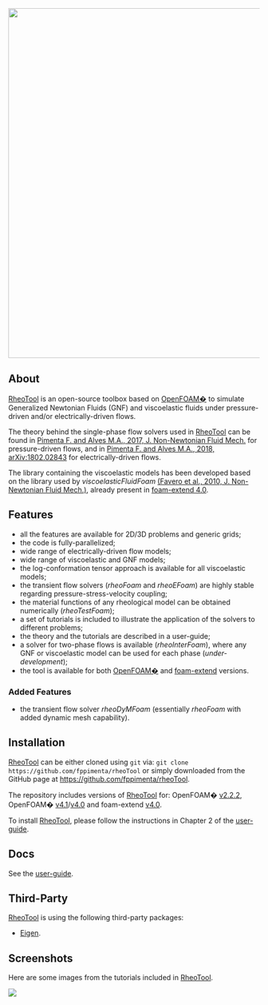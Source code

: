 <img src="https://cloud.githubusercontent.com/assets/22405564/20934548/7163a14e-bbd3-11e6-84d3-e2e0ac073201.png" width="700">

## About

[RheoTool] is an open-source toolbox based on [OpenFOAM�] to simulate Generalized Newtonian Fluids (GNF) and viscoelastic fluids under pressure-driven and/or electrically-driven flows.

The theory behind the single-phase flow solvers used in [RheoTool] can be found in [Pimenta F. and Alves M.A., 2017, J. Non-Newtonian Fluid Mech.](http://dx.doi.org/10.1016/j.jnnfm.2016.12.002) for pressure-driven flows, and in [Pimenta F. and Alves M.A., 2018, arXiv:1802.02843](http://arxiv.org/abs/1802.02843) for electrically-driven flows.

The library containing the viscoelastic models has been developed based on the library used by _viscoelasticFluidFoam_ [(Favero et al., 2010, J. Non-Newtonian Fluid Mech.)](http://dx.doi.org/10.1016/j.jnnfm.2010.08.010), already present in [foam-extend 4.0].


## Features

* all the features are available for 2D/3D problems and generic grids;
* the code is fully-parallelized;
* wide range of electrically-driven flow models;
* wide range of viscoelastic and GNF models;
* the log-conformation tensor approach is available for all viscoelastic models;
* the transient flow solvers (_rheoFoam_ and _rheoEFoam_) are highly stable regarding pressure-stress-velocity coupling;
* the material functions of any rheological model can be obtained numerically (_rheoTestFoam_);
* a set of tutorials is included to illustrate the application of the solvers to different problems;
* the theory and the tutorials are described in a user-guide;
* a solver for two-phase flows is available (_rheoInterFoam_), where any GNF or viscoelastic model can be used for each phase (_under-development_);
* the tool is available for both [OpenFOAM�] and [foam-extend] versions.

### Added Features
* the transient flow solver _rheoDyMFoam_ (essentially _rheoFoam_ with added dynamic mesh capability).

## Installation

[RheoTool] can be either cloned using `git` via: `git clone https://github.com/fppimenta/rheoTool` or simply downloaded from the GitHub page at https://github.com/fppimenta/rheoTool.

The repository includes versions of [RheoTool] for: OpenFOAM� [v2.2.2](http://openfoam.org/version/2-2-2), OpenFOAM� [v4.1](http://openfoam.org/version/4-1)/[v4.0](http://openfoam.org/version/4-0) and foam-extend [v4.0](https://github.com/Unofficial-Extend-Project-Mirror/foam-extend-foam-extend-4.0).

To install [RheoTool], please follow the instructions in Chapter 2 of the [user-guide](https://github.com/fppimenta/rheoTool/tree/master/doc).

## Docs

See the [user-guide](https://github.com/fppimenta/rheoTool/tree/master/doc).

## Third-Party

[RheoTool] is using the following third-party packages:

* [Eigen](http://eigen.tuxfamily.org/).

## Screenshots

Here are some images from the tutorials included in [RheoTool].

<img src="https://user-images.githubusercontent.com/22405564/36007099-b988edaa-0d38-11e8-8f9c-157e78f040a6.png">

[RheoTool]:https://github.com/fppimenta/rheoTool
[OpenFOAM�]:http://openfoam.org/
[foam-extend]:http://www.extend-project.de/
[foam-extend 4.0]:https://github.com/Unofficial-Extend-Project-Mirror/foam-extend-foam-extend-4.0
